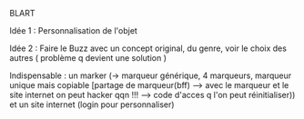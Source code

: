 BLART

Idée 1 : Personnalisation de l'objet

Idée 2 : Faire le Buzz avec un concept original, du genre, voir le choix des autres ( problème q devient une solution )

Indispensable : un marker (-> marqueur générique, 4 marqueurs, marqueur unique mais copiable [partage de marqueur(bff) --> avec le marqueur et le site internet on peut hacker qqn !!! --> code d'acces q l'on peut réinitialiser)) et un site internet (login pour personnaliser)
